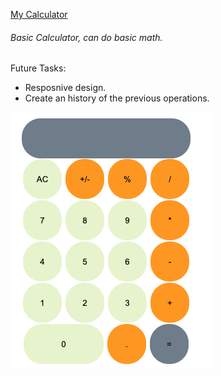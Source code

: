 
[My Calculator]( https://taguhika.github.io/myCalculator/)

###### Basic Calculator, can do basic math. 

Future Tasks:

* Resposnive design.
* Create an history of the previous operations.

![myCalculator](./myCalculator.png?raw=true "myCalculator")


